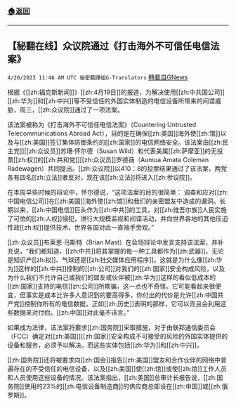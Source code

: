 ###  [:house:返回](README.md)
---


## 【秘翻在线】众议院通过《打击海外不可信任电信法案》
`4/20/2023 11:46 AM UTC 秘密翻譯組G-Translators` [轉載自GNews](https://gnews.org/articles/1241936)

根据《[[zh:福克斯新闻]]》[[zh:4月19日]]的报道，为解决使用[[zh:中共国公司]][[zh:华为]]和[[zh:中兴]]等不受信任的外国实体制造的电信设备所带来的间谍威胁，周三，[[zh:众议院]]通过了一项法案。

该法案被称为《打击海外不可信任电信法案》（Countering Untrusted Telecommunications Abroad Act），目的是在确保[[zh:美国]]海外使[[zh:馆]]以及与[[zh:美国]]签订集体防御条约的[[zh:国家]]的电信网络安全。该法案由[[zh:民主党]][[zh:众议员]]苏珊‧怀尔德（Susan Wild）和代表美属[[zh:萨摩亚]]的无投票[[zh:权]]的[[zh:共和党]][[zh:众议员]]罗德薇（Aumua Amata Coleman Radewagen）共同提出。[[zh:众议院]]以410：8的投票结果通过了该法案，两党各有四名[[zh:立法]]者反对，现在该[[zh:立法]]将进入[[zh:参议院]]。

在本周早些时候的辩论中，怀尔德说，“这项法案的目的很简单： 调查和应对[[zh:中国电信公司]]在[[zh:美国]]海外使[[zh:馆]]和我们的亲密盟友中造成的漏洞。长期以来，[[zh:中国电信]]巨头作为[[zh:中共]]的工具，对[[zh:维吾尔族]]人民实施了可怕的[[zh:人权]]侵犯，进行大规模监视和间谍活动，并向世界各地的其他压迫性政[[zh:权]]提供技术，世界各国对此一直袖手旁观。”

[[zh:众议员]]布莱恩·马斯特（Brian Mast）在会场辩论中发言支持该法案，并补充说，“我们都知道，[[zh:中共]]将其掌握的每一种工具都作为[[zh:武器]]，无论是知识产[[zh:权]]、气球还是[[zh:社交媒体应用程序]]。这就是为什么像[[zh:华为]]这样的[[zh:中共]]控制的[[zh:公司]]对我们的[[zh:国家]]安全构成风险，以及为什么我们不允许自己或我们的盟友或伙伴被[[zh:华为]]这样的看似低成本的[[zh:国家]]支持的电信[[zh:公司]]所欺骗，这一点也不奇怪。它可能看起来很便宜，但事实是成本比许多人意识到的要高得多，你付出的代价是允许[[zh:中国共产党]]控制你所有的电信数据，正如[[zh:历史]]表明的那样，它可以而且会利用这些数据来对付你。[[zh:中国]]对此毫不讳言。”

如果成为法律，该法案将要求[[zh:国务院]]采取措施，对于由联邦通信委员会（FCC）确定对[[zh:美国]][[zh:国家]]安全构成不可接受的风险的外国实体提供的设备和服务，必须予以解决。而这些实体包括[[zh:华为]]和[[zh:中兴]]。

[[zh:国务院]]还将被要求向[[zh:国会]]报告[[zh:美国]]盟友和合作伙伴的网络中普遍存在的不受信任的电信设备，以及[[zh:美国]]使[[zh:馆]]或使[[zh:馆]]工作人员和人员使用这些设备的情况。该法案指出，[[zh:美国]]总审计长报告说，[[zh:国务院]]使用的23%的[[zh:电信设备制造商]]的供应商总部设在[[zh:中国]]或[[zh:俄罗斯]]。
